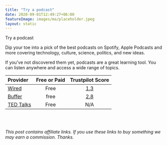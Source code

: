 ```yaml
---
title: "Try a podcast"
date: 2020-09-01T12:49:27+06:00
featureImage: images/ma/placeholder.jpeg
layout: static
---
```


Try a podcast

Dip your toe into a pick of the best podcasts on Spotify, Apple Podcasts and more covering technology, culture, science, politics, and new ideas.

If you've not discovered them yet, podcasts are a great learning tool. You can listen anywhere and access a wide range of topics. 

| Provider      | Free or Paid  |  Trustpilot Score  |
| :-----------          | :--------------:      |  :--------------:         |
| [Wired](https://www.wired.com/story/podcasts-beginners-guide/) | Free | [1.3](https://www.trustpilot.com/review/wired.co.uk) | 
| [Buffer](https://buffer.com/library/podcasting-for-beginners/) | free | [2.8](https://www.trustpilot.com/review/buffer.com) | 
| [TED Talks](https://www.ted.com/podcasts) | Free | N/A
  

<br/><br/>

*This post contains affiliate links. If you use these links to buy something we may
earn a commission. Thanks.*






